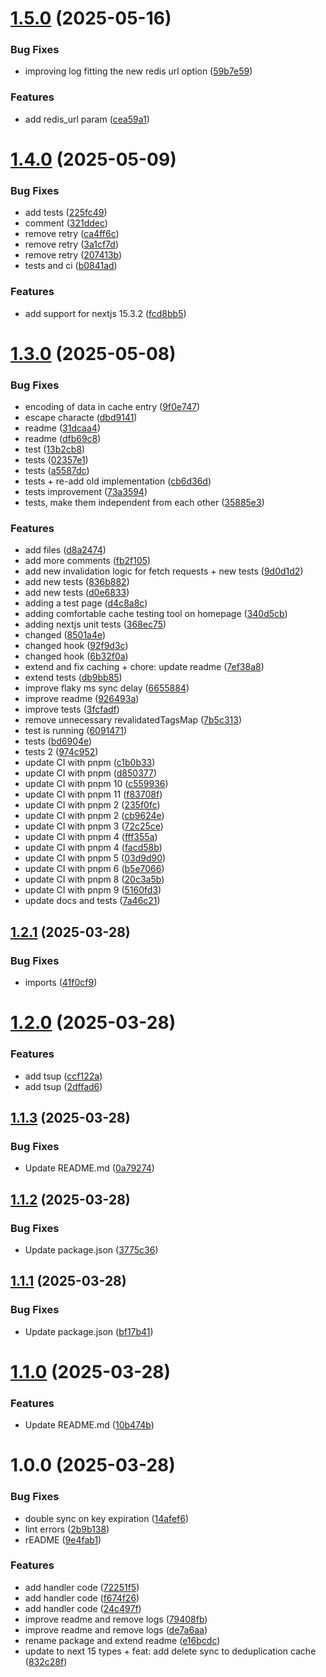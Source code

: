 # [1.5.0](https://github.com/trieb-work/nextjs-turbo-redis-cache/compare/v1.4.0...v1.5.0) (2025-05-16)


### Bug Fixes

* improving log fitting the new redis url option ([59b7e59](https://github.com/trieb-work/nextjs-turbo-redis-cache/commit/59b7e5921c724ceff58917d712e310b18a23b464))


### Features

* add redis_url param ([cea59a1](https://github.com/trieb-work/nextjs-turbo-redis-cache/commit/cea59a10f0f2e1b73b8005683ea65f22ba95edc7))

# [1.4.0](https://github.com/trieb-work/nextjs-turbo-redis-cache/compare/v1.3.0...v1.4.0) (2025-05-09)


### Bug Fixes

* add tests ([225fc49](https://github.com/trieb-work/nextjs-turbo-redis-cache/commit/225fc49eff26d631c4b8d50a15ef2c864213f36b))
* comment ([321ddec](https://github.com/trieb-work/nextjs-turbo-redis-cache/commit/321ddec4ee9b6a6e2cf1f78062d05d2cc7b45e4c))
* remove retry ([ca4ff6c](https://github.com/trieb-work/nextjs-turbo-redis-cache/commit/ca4ff6c4072e675da42dbcfe36d3ff422dc54f12))
* remove retry ([3a1cf7d](https://github.com/trieb-work/nextjs-turbo-redis-cache/commit/3a1cf7dc5fd315ff3c84460052af20b8e40014ec))
* remove retry ([207413b](https://github.com/trieb-work/nextjs-turbo-redis-cache/commit/207413b81cb51143e04dff9a2310a185d6bba568))
* tests and ci ([b0841ad](https://github.com/trieb-work/nextjs-turbo-redis-cache/commit/b0841ad9bc2c4b3ab9edde7047259cd45fbd5f02))


### Features

* add support for nextjs 15.3.2 ([fcd8bb5](https://github.com/trieb-work/nextjs-turbo-redis-cache/commit/fcd8bb5469bbefcd88397d3ef86ce3eb0fee7c02))

# [1.3.0](https://github.com/trieb-work/nextjs-turbo-redis-cache/compare/v1.2.1...v1.3.0) (2025-05-08)


### Bug Fixes

* encoding of data in cache entry ([9f0e747](https://github.com/trieb-work/nextjs-turbo-redis-cache/commit/9f0e747b224294905427ba3060185f68fee16f0f))
* escape characte ([dbd9141](https://github.com/trieb-work/nextjs-turbo-redis-cache/commit/dbd91413b777b2a4554597f3ca2b7f1de1163a80))
* readme ([31dcaa4](https://github.com/trieb-work/nextjs-turbo-redis-cache/commit/31dcaa40ac19ea42a7f4d6ca33e4642704ad1f6b))
* readme ([dfb69c8](https://github.com/trieb-work/nextjs-turbo-redis-cache/commit/dfb69c861ddaa4a94411d419854e1c2e1e99152e))
* test ([13b2cb8](https://github.com/trieb-work/nextjs-turbo-redis-cache/commit/13b2cb8020ef7457473b208675bf3fce4161f492))
* tests ([02357e1](https://github.com/trieb-work/nextjs-turbo-redis-cache/commit/02357e1a7a29d997c95dce42399fef26530467d4))
* tests ([a5587dc](https://github.com/trieb-work/nextjs-turbo-redis-cache/commit/a5587dc3701a92069da945f548991aeb0d999285))
* tests + re-add old implementation ([cb6d36d](https://github.com/trieb-work/nextjs-turbo-redis-cache/commit/cb6d36d46008d422b4396fd580d35fa97848edb7))
* tests improvement ([73a3594](https://github.com/trieb-work/nextjs-turbo-redis-cache/commit/73a35946cfcd5e4811c2c09201bb02c9cdea5298))
* tests, make them independent from each other ([35885e3](https://github.com/trieb-work/nextjs-turbo-redis-cache/commit/35885e38a58ac0aa976c86dd964549e2d3426a79))


### Features

* add files ([d8a2474](https://github.com/trieb-work/nextjs-turbo-redis-cache/commit/d8a24747a6a2a12e2709d017dd36c7b80b2ad49f))
* add more comments ([fb2f105](https://github.com/trieb-work/nextjs-turbo-redis-cache/commit/fb2f10588566fad042d2e8da4999cf7bf591555d))
* add new invalidation logic for fetch requests + new tests ([9d0d1d2](https://github.com/trieb-work/nextjs-turbo-redis-cache/commit/9d0d1d2eafb785dbe91b172358a19494c623cc68))
* add new tests ([836b882](https://github.com/trieb-work/nextjs-turbo-redis-cache/commit/836b88249365ea8745ca839a7dc3a3a4a77732e6))
* add new tests ([d0e6833](https://github.com/trieb-work/nextjs-turbo-redis-cache/commit/d0e68335ce13827f74ed1be5b115f7351beebd47))
* adding a test page ([d4c8a8c](https://github.com/trieb-work/nextjs-turbo-redis-cache/commit/d4c8a8caaba7f4e5003606860babd9e50c6ed99a))
* adding comfortable cache testing tool on homepage ([340d5cb](https://github.com/trieb-work/nextjs-turbo-redis-cache/commit/340d5cbc929ea8dcdbef2a949e1656d014d1f3bb))
* adding nextjs unit tests ([368ec75](https://github.com/trieb-work/nextjs-turbo-redis-cache/commit/368ec755a8532a52526e3364cc02f64b7d4245fa))
* changed ([8501a4e](https://github.com/trieb-work/nextjs-turbo-redis-cache/commit/8501a4ee963975f32661789e31281785cf01519a))
* changed hook ([92f9d3c](https://github.com/trieb-work/nextjs-turbo-redis-cache/commit/92f9d3c4b8d9afd6bbbb9cc3a69138823f4d4f87))
* changed hook ([6b32f0a](https://github.com/trieb-work/nextjs-turbo-redis-cache/commit/6b32f0abcda935046e61242ba633728bcf23a460))
* extend and fix caching + chore: update readme ([7ef38a8](https://github.com/trieb-work/nextjs-turbo-redis-cache/commit/7ef38a8ed2a20957cc78ffa213be3cb334736b19))
* extend tests ([db9bb85](https://github.com/trieb-work/nextjs-turbo-redis-cache/commit/db9bb85e398a7d6e1ba522b990de7e5e241b54b6))
* improve flaky ms sync delay ([6655884](https://github.com/trieb-work/nextjs-turbo-redis-cache/commit/665588474a09f1eb4f4683d2e107ec8b5b36b39a))
* improve readme ([926493a](https://github.com/trieb-work/nextjs-turbo-redis-cache/commit/926493a198d15e32e5e4b5c619375df85c646f1c))
* improve tests ([3fcfadf](https://github.com/trieb-work/nextjs-turbo-redis-cache/commit/3fcfadf49389fe8a7218417fb79ec74445e76cb7))
* remove unnecessary revalidatedTagsMap ([7b5c313](https://github.com/trieb-work/nextjs-turbo-redis-cache/commit/7b5c313e91b5157f113085be75dceba8013c0e81))
* test is running ([6091471](https://github.com/trieb-work/nextjs-turbo-redis-cache/commit/6091471a12f954e3da4bd94db0929b0bd2cfd701))
* tests ([bd6904e](https://github.com/trieb-work/nextjs-turbo-redis-cache/commit/bd6904e94a43cfac183a5ec86cbbea0f4e40a816))
* tests 2 ([974c952](https://github.com/trieb-work/nextjs-turbo-redis-cache/commit/974c952587a9d330934f49b26db84c037b3695f5))
* update CI with pnpm ([c1b0b33](https://github.com/trieb-work/nextjs-turbo-redis-cache/commit/c1b0b33417b416bd7755b6b2f43d0b9bea5c7690))
* update CI with pnpm ([d850377](https://github.com/trieb-work/nextjs-turbo-redis-cache/commit/d85037706876dcb036bb6f952a48937c3e96cba3))
* update CI with pnpm 10 ([c559936](https://github.com/trieb-work/nextjs-turbo-redis-cache/commit/c5599361f15c4c82fa999e16a48fcf78e53355a6))
* update CI with pnpm 11 ([f83708f](https://github.com/trieb-work/nextjs-turbo-redis-cache/commit/f83708f76c3924b8b80dd612965dc49a95d7e18c))
* update CI with pnpm 2 ([235f0fc](https://github.com/trieb-work/nextjs-turbo-redis-cache/commit/235f0fc8cb35dbe532091d8f545791b8dd05b6be))
* update CI with pnpm 2 ([cb9624e](https://github.com/trieb-work/nextjs-turbo-redis-cache/commit/cb9624e900f555bc07c734ff152c4f4a93000e54))
* update CI with pnpm 3 ([72c25ce](https://github.com/trieb-work/nextjs-turbo-redis-cache/commit/72c25cefa2aea6767d5a71b5470955a18f9036b9))
* update CI with pnpm 4 ([fff355a](https://github.com/trieb-work/nextjs-turbo-redis-cache/commit/fff355a8e047d766121d255881d891fa7c5a754e))
* update CI with pnpm 4 ([facd58b](https://github.com/trieb-work/nextjs-turbo-redis-cache/commit/facd58bdefd530d70fdbb2f7d48c9962ca2195e5))
* update CI with pnpm 5 ([03d9d90](https://github.com/trieb-work/nextjs-turbo-redis-cache/commit/03d9d906e852927496a58504dd9c7448e31878a1))
* update CI with pnpm 6 ([b5e7066](https://github.com/trieb-work/nextjs-turbo-redis-cache/commit/b5e7066ec840edfa7d6df6c6ab978c61b356c8b5))
* update CI with pnpm 8 ([20c3a5b](https://github.com/trieb-work/nextjs-turbo-redis-cache/commit/20c3a5be9d465537240cce6ac5346554667cda68))
* update CI with pnpm 9 ([5160fd3](https://github.com/trieb-work/nextjs-turbo-redis-cache/commit/5160fd3e1a010a5b52b99d0e2e0de3b9035d1e88))
* update docs and tests ([7a46c21](https://github.com/trieb-work/nextjs-turbo-redis-cache/commit/7a46c21346d878df88283071551f06a34d71eb9a))

## [1.2.1](https://github.com/trieb-work/nextjs-turbo-redis-cache/compare/v1.2.0...v1.2.1) (2025-03-28)


### Bug Fixes

* imports ([41f0cf9](https://github.com/trieb-work/nextjs-turbo-redis-cache/commit/41f0cf97506c134f8dfb37fab746cc9c066c515f))

# [1.2.0](https://github.com/trieb-work/nextjs-turbo-redis-cache/compare/v1.1.3...v1.2.0) (2025-03-28)


### Features

* add tsup ([ccf122a](https://github.com/trieb-work/nextjs-turbo-redis-cache/commit/ccf122a243fade016b6b2d544acec4098222becd))
* add tsup ([2dffad6](https://github.com/trieb-work/nextjs-turbo-redis-cache/commit/2dffad68401bc273cf81a0a0d06446d34b574a5e))

## [1.1.3](https://github.com/trieb-work/nextjs-turbo-redis-cache/compare/v1.1.2...v1.1.3) (2025-03-28)


### Bug Fixes

* Update README.md ([0a79274](https://github.com/trieb-work/nextjs-turbo-redis-cache/commit/0a79274e363856f07b1dce62ec74b54ad92a946e))

## [1.1.2](https://github.com/trieb-work/nextjs-turbo-redis-cache/compare/v1.1.1...v1.1.2) (2025-03-28)


### Bug Fixes

* Update package.json ([3775c36](https://github.com/trieb-work/nextjs-turbo-redis-cache/commit/3775c36f3c110686856f8644315ca6e02a3c483f))

## [1.1.1](https://github.com/trieb-work/nextjs-turbo-redis-cache/compare/v1.1.0...v1.1.1) (2025-03-28)


### Bug Fixes

* Update package.json ([bf17b41](https://github.com/trieb-work/nextjs-turbo-redis-cache/commit/bf17b4186c8b7d94be83c61b5d4f8622ac7cf7f0))

# [1.1.0](https://github.com/trieb-work/nextjs-turbo-redis-cache/compare/v1.0.0...v1.1.0) (2025-03-28)


### Features

* Update README.md ([10b474b](https://github.com/trieb-work/nextjs-turbo-redis-cache/commit/10b474b456803be924bf4170b6cda662827202c4))

# 1.0.0 (2025-03-28)


### Bug Fixes

* double sync on key expiration ([14afef6](https://github.com/trieb-work/nextjs-turbo-redis-cache/commit/14afef6b08e3399a2aa7d6cf42a4b9b7b5ea5d33))
* lint errors ([2b9b138](https://github.com/trieb-work/nextjs-turbo-redis-cache/commit/2b9b138759f5754577205b58a998cc034b3b0db5))
* rEADME ([9e4fab1](https://github.com/trieb-work/nextjs-turbo-redis-cache/commit/9e4fab163002c34e8077285064c24ee05ba92bac))


### Features

* add handler code ([72251f5](https://github.com/trieb-work/nextjs-turbo-redis-cache/commit/72251f58446ec6fb3819ea0bdd67fc012e8a5c38))
* add handler code ([f674f26](https://github.com/trieb-work/nextjs-turbo-redis-cache/commit/f674f262f292e47fd228a827590e8dc10391e5cb))
* add handler code ([24c497f](https://github.com/trieb-work/nextjs-turbo-redis-cache/commit/24c497f1d67898e64528105c61a90b00f55ba02a))
* improve readme and remove logs ([79408fb](https://github.com/trieb-work/nextjs-turbo-redis-cache/commit/79408fbd488db11fcc7472b690f1fff237816da8))
* improve readme and remove logs ([de7a6aa](https://github.com/trieb-work/nextjs-turbo-redis-cache/commit/de7a6aa735d6295299d3a5d41d0fd00d64ac6f89))
* rename package and extend readme ([e16bcdc](https://github.com/trieb-work/nextjs-turbo-redis-cache/commit/e16bcdc6329ee913e1794f2bce05e1e88a08d91b))
* update to next 15 types + feat: add delete sync to deduplication cache ([832c28f](https://github.com/trieb-work/nextjs-turbo-redis-cache/commit/832c28f1fe0831b87790c2d60e33b314be0adf58))

